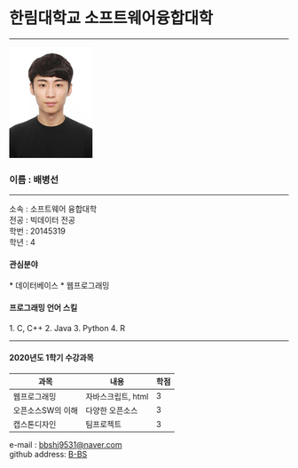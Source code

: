 # 한림대학교 소프트웨어융합대학
---
<img src=bbs.jpg width=150 height=200>
<h3>이름 : 배병선</h3>

---  

소속 : 소프트웨어 융합대학  
전공 : 빅데이터 전공  
학번 : 20145319    
학년 : 4   

<h4>관심분야</h4>
* 데이터베이스   
* 웹프로그래밍   

<h4>프로그래밍 언어 스킬</h4>   
1. C, C++   
2. Java   
3. Python   
4. R   

------

<h4>2020년도 1학기 수강과목</h4>   

|과목|내용|학점|
|---|---|---|
|웹프로그래밍|자바스크립트, html|3|   
|오픈소스SW의 이해|다양한 오픈소스|3|   
|캡스톤디자인|팀프로젝트|3|   

e-mail : bbshj9531@naver.com    
github address: [B-BS][github]  

[github]:http://github.com/bbshj9531   


